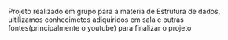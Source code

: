 Projeto realizado em grupo para a materia de Estrutura de dados, ultilizamos conhecimetos adiquiridos em sala e outras fontes(principalmente o youtube) para finalizar o projeto
